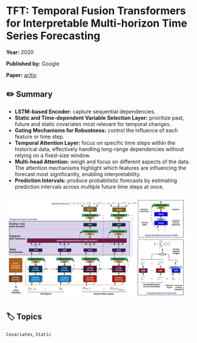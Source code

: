 # TFT: Temporal Fusion Transformers for Interpretable Multi-horizon Time Series Forecasting

**Year:** 2020

**Published by:** Google

**Paper:** [arXiv](https://arxiv.org/pdf/1912.09363)

## ✏️ Summary
- **LSTM-based Encoder:** capture sequential dependencies.
- **Static and Time-dependent Variable Selection Layer:** prioritize past, future and static covariates most relevant for temporal changes.
- **Gating Mechanisms for Robustness:** control the influence of each feature or time step.
- **Temporal Attention Layer:** focus on specific time steps within the historical data, effectively handling long-range dependencies without relying on a fixed-size window.
- **Multi-head Attention:** weigh and focus on different aspects of the data. The attention mechanisms highlight which features are influencing the forecast most significantly, enabling interpretability.
- **Prediction Intervals:** produce probabilistic forecasts by estimating prediction intervals across multiple future time steps at once.

![Figure](../figures/tft-temporal-fusion-transformers-for-interpretable-multi-horizon-time-series-forecasting.png)

## 🏷️ Topics
`Covariates`, `Static`

